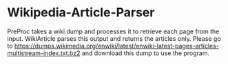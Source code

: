 # Wikipedia-Article-Parser
PreProc takes a wiki dump and processes it to retrieve each page from the input. WikiArticle parses this output and returns the articles only. Please go to https://dumps.wikimedia.org/enwiki/latest/enwiki-latest-pages-articles-multistream-index.txt.bz2 and download this dump to use the program.
